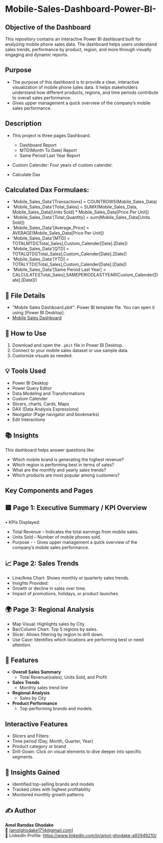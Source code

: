 # Mobile-Sales-Dashboard-Power-BI-

## Objective of the Dashboard
This repository contains an interactive Power BI dashboard built for analyzing mobile phone sales data. The dashboard helps users understand sales trends, performance by product, region, and more through visually engaging and dynamic reports.

## Purpose
- The purpose of this dashboard is to provide a clear, interactive visualization of mobile phone sales data. It helps stakeholders understand how different products, regions, and time periods contribute to overall sales performance.
- Gives upper management a quick overview of the company’s mobile sales performance.

## Description
- This project is three pages Dashboard.
    -  Dashboard Report
    -  MTD(Month To Date) Report
    -  Same Period Last Year Report 

- Custom Calender: Four years of custom calender.
- Calculate Dax


 ## Calculated Dax Formulaes:
 
- 'Mobile_Sales_Data'[Transactions] = COUNTROWS(Mobile_Sales_Data)
- 'Mobile_Sales_Data'[Total_Sales] = SUMX(Mobile_Sales_Data, Mobile_Sales_Data[Units Sold] * Mobile_Sales_Data[Price Per Unit])
- 'Mobile_Sales_Data'[Total_Quantity] = sum(Mobile_Sales_Data[Units Sold])
- 'Mobile_Sales_Data'[Average_Price] = AVERAGE(Mobile_Sales_Data[Price Per Unit])
- 'Mobile_Sales_Data'[MTD] = TOTALMTD([Total_Sales],Custom_Calender[Date].[Date])
- 'Mobile_Sales_Data'[QTD] = TOTALQTD([Total_Sales],Custom_Calender[Date].[Date])
- 'Mobile_Sales_Data'[YTD] = TOTALYTD([Total_Sales],Custom_Calender[Date].[Date])
- 'Mobile_Sales_Data'[Same Period Last Year] = CALCULATE([Total_Sales],SAMEPERIODLASTYEAR(Custom_Calender[Date].[Date]))



## 📁 File Details
- "Mobile Sales Dashboard.pbit": Power BI template file. You can open it using [Power BI Desktop].
- <a href="https://github.com/amolghodake1714/Mobile-Sales-Dashboard-Power-BI-/blob/main/Mobile_Sales_Dashboard.pbit">Mobile Sales Dashboard</a>


## 📌 How to Use

1. Download and open the `.pbit` file in Power BI Desktop.
2. Connect to your mobile sales dataset or use sample data.
3. Customize visuals as needed.


## 💡 Tools Used

- Power BI Desktop
- Power Query Editor
- Data Modeling and Transformations
- Custom Calender
- Slicers, charts, Cards, Maps
- DAX (Data Analysis Expressions)
- Navigator (Page navigator and bookmarks)
- Edit Interactions


## 📚 Insights

This dashboard helps answer questions like:
- Which mobile brand is generating the highest revenue?
- Which region is performing best in terms of sales?
- What are the monthly and yearly sales trends?
- Which products are most popular among customers?

## Key Components and Pages
## 🟦 Page 1: Executive Summary / KPI Overview
•	KPIs Displayed:
-	Total Revenue – Indicates the total earnings from mobile sales.
-	Units Sold – Number of mobile phones sold.
- Purpose - - Gives upper management a quick overview of the company’s mobile sales performance.

## 📈 Page 2: Sales Trends
-	Line/Area Chart: Shows monthly or quarterly sales trends.
-	Insights Provided:
-	Growth or decline in sales over time.
-	Impact of promotions, holidays, or product launches.


## 🌍 Page 3: Regional Analysis
-	Map Visual: Highlights sales by City
-	Bar/Column Chart: Top 5 regions by sales.
-	Slicer: Allows filtering by region to drill down.
-	Use Case: Identifies which locations are performing best or need attention.



## 🚀 Features

- **Overall Sales Summary**
  - Total Revenue(sales), Units Sold, and Profit
- **Sales Trends**
  - Monthly sales trend line
- **Regional Analysis**
  - Sales by City
- **Product Performance**
  - Top-performing brands and models
 

## Interactive Features
- 	Slicers and Filters:
- 	Time period (Day, Month, Quarter, Year)
-	Product category or brand
-  Drill-Down: Click on visual elements to dive deeper into specific segments.



## 🧠 Insights Gained

- Identified top-selling brands and models
- Tracked cities with highest profitability
- Monitored monthly growth patterns






## ✍️ Author

**Amol Ramdas Ghodake**  
📧 [amolghodake1714@gmail.com]  
🔗 LinkedIn Profile: https://www.linkedin.com/in/amol-ghodake-a92949210/ 
